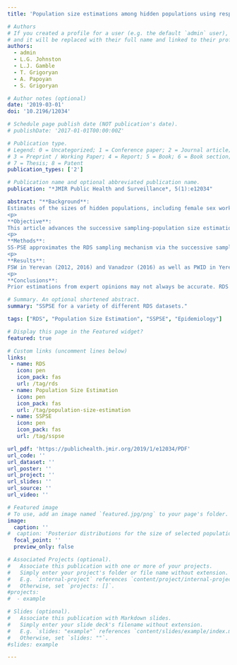 ```yaml
---
title: 'Population size estimations among hidden populations using respondent-driven sampling surveys: Case studies from Armenia'

# Authors
# If you created a profile for a user (e.g. the default `admin` user), write the username (folder name) here
# and it will be replaced with their full name and linked to their profile.
authors:
  - admin
  - L.G. Johnston
  - L.J. Gamble
  - T. Grigoryan
  - A. Papoyan
  - S. Grigoryan

# Author notes (optional)
date: '2019-03-01'
doi: '10.2196/12034'

# Schedule page publish date (NOT publication's date).
# publishDate: '2017-01-01T00:00:00Z'

# Publication type.
# Legend: 0 = Uncategorized; 1 = Conference paper; 2 = Journal article;
# 3 = Preprint / Working Paper; 4 = Report; 5 = Book; 6 = Book section;
# 7 = Thesis; 8 = Patent
publication_types: ['2']

# Publication name and optional abbreviated publication name.
publication: "*JMIR Public Health and Surveillance*, 5(1):e12034"

abstract: "**Background**:
Estimates of the sizes of hidden populations, including female sex workers (FSW), men who have sex with men (MSM), and people who inject drugs (PWID), are essential for understanding the magnitude of vulnerabilities, health care needs, risk behaviors, and HIV and other infections.
<p>
**Objective**:
This article advances the successive sampling-population size estimation (SS-PSE) method by examining the performance of a modification allowing visibility to be jointly modeled with population size in the context of 15 datasets. Datasets are from respondent-driven sampling (RDS) surveys of FSW, MSM, and PWID from three cities in Armenia. We compare and evaluate the accuracy of our imputed visibility population size estimates to those found for the same populations through other unpublished methods. We then suggest questions that are useful for eliciting information needed to compute SS-PSE and provide guidelines and caveats to improve the implementation of SS-PSE for real data.
<p>
**Methods**:
SS-PSE approximates the RDS sampling mechanism via the successive sampling model and uses the order of selection of the sample to provide information on the distribution of network sizes over the population members. We incorporate visibility imputation, a measure of a person’s propensity to participate in the study, given that inclusion probabilities for RDS are unknown and social network sizes, often used as a proxy for inclusion probability, are subject to measurement errors from self-reported study data.
<p>
**Results**:
FSW in Yerevan (2012, 2016) and Vanadzor (2016) as well as PWID in Yerevan (2014), Gyumri (2016), and Vanadzor (2016) had great fits with prior estimations. The MSM populations in all three cities had inconsistencies with expert prior values. The maximum low prior value was larger than the minimum high prior value, making a great fit impossible. One possible explanation is the inclusion of transgender individuals in the MSM populations during these studies. There could be differences between what experts perceive as the size of the population, based on who is an eligible member of that population, and what members of the population perceive. There could also be inconsistencies among different study participants, as some may include transgender individuals in their accounting of personal network size, while others may not. Because of these difficulties, the transgender population was split apart from the MSM population for the 2018 study.
<p>
**Conclusions**:
Prior estimations from expert opinions may not always be accurate. RDS surveys should be assessed to ensure that they have met all of the assumptions, that variables have reached convergence, and that the network structure of the population does not have bottlenecks. We recommend that SS-PSE be used in conjunction with other population size estimations commonly used in RDS, as well as results of other years of SS-PSE, to ensure generation of the most accurate size estimation."

# Summary. An optional shortened abstract.
summary: "SSPSE for a variety of different RDS datasets."

tags: ["RDS", "Population Size Estimation", "SSPSE", "Epidemiology"]

# Display this page in the Featured widget?
featured: true

# Custom links (uncomment lines below)
links:
 - name: RDS
   icon: pen
   icon_pack: fas
   url: /tag/rds
 - name: Population Size Estimation
   icon: pen
   icon_pack: fas
   url: /tag/population-size-estimation
 - name: SSPSE
   icon: pen
   icon_pack: fas
   url: /tag/sspse

url_pdf: 'https://publichealth.jmir.org/2019/1/e12034/PDF'
url_code: ''
url_dataset: ''
url_poster: ''
url_project: ''
url_slides: ''
url_source: ''
url_video: ''

# Featured image
# To use, add an image named `featured.jpg/png` to your page's folder.
image:
  caption: ''
#  caption: 'Posterior distributions for the size of selected populations: (a) people who inject drugs (PWID), Vanadzor 2016; (b) female sex workers (FSW), Yerevan 2016; (c) PWID, Yerevan 2016; and (d) men who have sex with men (MSM), Vanadzor 2016. The 90% credible interval is indicated by the shaded blue region and the posterior median by a vertical red line.'
  focal_point: ''
  preview_only: false

# Associated Projects (optional).
#   Associate this publication with one or more of your projects.
#   Simply enter your project's folder or file name without extension.
#   E.g. `internal-project` references `content/project/internal-project/index.md`.
#   Otherwise, set `projects: []`.
#projects:
#  - example

# Slides (optional).
#   Associate this publication with Markdown slides.
#   Simply enter your slide deck's filename without extension.
#   E.g. `slides: "example"` references `content/slides/example/index.md`.
#   Otherwise, set `slides: ""`.
#slides: example

---
```

